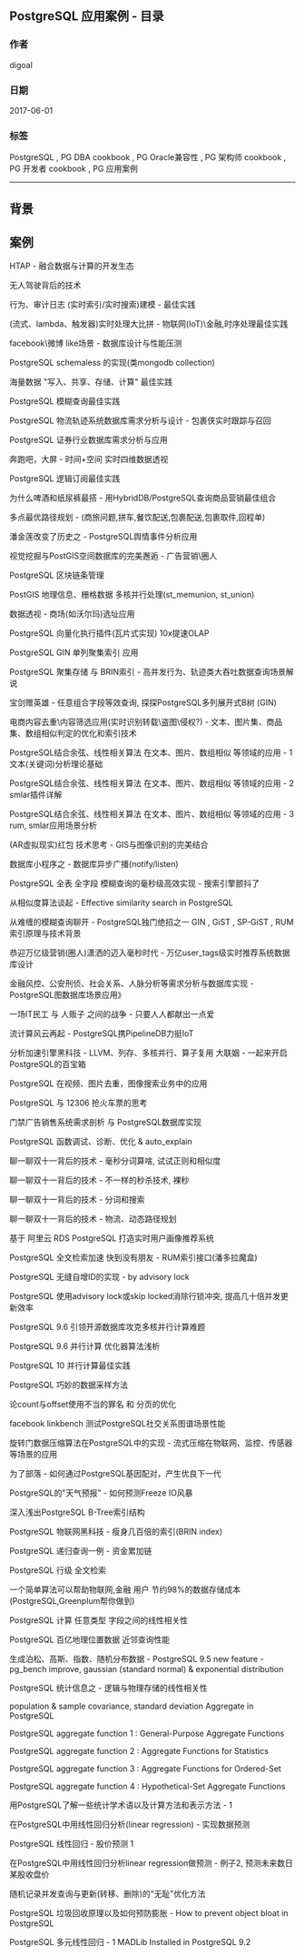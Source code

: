 ## PostgreSQL 应用案例 - 目录  
                                            
### 作者        
digoal        
         
### 日期        
2017-06-01         
               
### 标签        
PostgreSQL , PG DBA cookbook , PG Oracle兼容性 , PG 架构师 cookbook , PG 开发者 cookbook , PG 应用案例              
        
----        
           
## 背景    
  
## 案例  
  
HTAP - 融合数据与计算的开发生态  
  
无人驾驶背后的技术  
  
行为、审计日志 (实时索引/实时搜索)建模 - 最佳实践  
  
(流式、lambda、触发器)实时处理大比拼 - 物联网(IoT)\金融,时序处理最佳实践  
  
facebook\微博 like场景 - 数据库设计与性能压测  
  
PostgreSQL schemaless 的实现(类mongodb collection)  
  
海量数据 "写入、共享、存储、计算" 最佳实践  
  
PostgreSQL 模糊查询最佳实践  
  
PostgreSQL 物流轨迹系统数据库需求分析与设计 - 包裹侠实时跟踪与召回  
  
PostgreSQL 证券行业数据库需求分析与应用  
  
奔跑吧，大屏 - 时间+空间 实时四维数据透视  
  
PostgreSQL 逻辑订阅最佳实践  
  
为什么啤酒和纸尿裤最搭 - 用HybridDB/PostgreSQL查询商品营销最佳组合  
  
多点最优路径规划 - (商旅问题,拼车,餐饮配送,包裹配送,包裹取件,回程单)  
  
潘金莲改变了历史之 - PostgreSQL舆情事件分析应用  
  
视觉挖掘与PostGIS空间数据库的完美邂逅 - 广告营销\圈人  
  
PostgreSQL 区块链条管理  
  
PostGIS 地理信息、栅格数据 多核并行处理(st_memunion, st_union)  
  
数据透视 - 商场(如沃尔玛)选址应用  
  
PostgreSQL 向量化执行插件(瓦片式实现) 10x提速OLAP  
  
PostgreSQL GIN 单列聚集索引 应用  
  
PostgreSQL 聚集存储 与 BRIN索引 - 高并发行为、轨迹类大吞吐数据查询场景解说  
  
宝剑赠英雄 - 任意组合字段等效查询, 探探PostgreSQL多列展开式B树 (GIN)  
  
电商内容去重\内容筛选应用(实时识别转载\盗图\侵权?) - 文本、图片集、商品集、数组相似判定的优化和索引技术  
  
PostgreSQL结合余弦、线性相关算法 在文本、图片、数组相似 等领域的应用 - 1 文本(关键词)分析理论基础  
  
PostgreSQL结合余弦、线性相关算法 在文本、图片、数组相似 等领域的应用 - 2 smlar插件详解  
  
PostgreSQL结合余弦、线性相关算法 在文本、图片、数组相似 等领域的应用 - 3 rum, smlar应用场景分析  
  
(AR虚拟现实)红包 技术思考 - GIS与图像识别的完美结合  
  
数据库小程序之 - 数据库异步广播(notify/listen)  
  
PostgreSQL 全表 全字段 模糊查询的毫秒级高效实现 - 搜索引擎颤抖了  
  
从相似度算法谈起 - Effective similarity search in PostgreSQL  
  
从难缠的模糊查询聊开 - PostgreSQL独门绝招之一 GIN , GiST , SP-GiST , RUM 索引原理与技术背景  
  
恭迎万亿级营销(圈人)潇洒的迈入毫秒时代 - 万亿user_tags级实时推荐系统数据库设计  
  
金融风控、公安刑侦、社会关系、人脉分析等需求分析与数据库实现 - PostgreSQL图数据库场景应用》  
  
一场IT民工 与 人贩子 之间的战争 - 只要人人都献出一点爱  
  
流计算风云再起 - PostgreSQL携PipelineDB力挺IoT  
  
分析加速引擎黑科技 - LLVM、列存、多核并行、算子复用 大联姻 - 一起来开启PostgreSQL的百宝箱  
  
PostgreSQL 在视频、图片去重，图像搜索业务中的应用  
  
PostgreSQL 与 12306 抢火车票的思考  
  
门禁广告销售系统需求剖析 与 PostgreSQL数据库实现  
  
PostgreSQL 函数调试、诊断、优化 & auto_explain  
  
聊一聊双十一背后的技术 - 毫秒分词算啥, 试试正则和相似度  
  
聊一聊双十一背后的技术 - 不一样的秒杀技术, 裸秒  
  
聊一聊双十一背后的技术 - 分词和搜索  
  
聊一聊双十一背后的技术 - 物流、动态路径规划  
  
基于 阿里云 RDS PostgreSQL 打造实时用户画像推荐系统  
  
PostgreSQL 全文检索加速 快到没有朋友 - RUM索引接口(潘多拉魔盒)  
  
PostgreSQL 无缝自增ID的实现 - by advisory lock  
  
PostgreSQL 使用advisory lock或skip locked消除行锁冲突, 提高几十倍并发更新效率  
  
PostgreSQL 9.6 引领开源数据库攻克多核并行计算难题  
  
PostgreSQL 9.6 并行计算 优化器算法浅析  
  
PostgreSQL 10 并行计算最佳实践  
  
PostgreSQL 巧妙的数据采样方法  
  
论count与offset使用不当的罪名 和 分页的优化  
  
facebook linkbench 测试PostgreSQL社交关系图谱场景性能  
  
旋转门数据压缩算法在PostgreSQL中的实现 - 流式压缩在物联网、监控、传感器等场景的应用  
  
为了部落 - 如何通过PostgreSQL基因配对，产生优良下一代  
  
PostgreSQL的"天气预报" - 如何预测Freeze IO风暴  
  
深入浅出PostgreSQL B-Tree索引结构  
  
PostgreSQL 物联网黑科技 - 瘦身几百倍的索引(BRIN index)  
  
PostgreSQL 递归查询一例 - 资金累加链  
  
PostgreSQL 行级 全文检索  
  
一个简单算法可以帮助物联网,金融 用户 节约98%的数据存储成本 (PostgreSQL,Greenplum帮你做到)  
  
PostgreSQL 计算 任意类型 字段之间的线性相关性  
  
PostgreSQL 百亿地理位置数据 近邻查询性能  
  
生成泊松、高斯、指数、随机分布数据 - PostgreSQL 9.5 new feature - pg_bench improve, gaussian (standard normal) & exponential distribution  
  
PostgreSQL 统计信息之 - 逻辑与物理存储的线性相关性  
  
population & sample covariance, standard deviation Aggregate in PostgreSQL  
  
PostgreSQL aggregate function 1 : General-Purpose Aggregate Functions  
  
PostgreSQL aggregate function 2 : Aggregate Functions for Statistics  
  
PostgreSQL aggregate function 3 : Aggregate Functions for Ordered-Set  
  
PostgreSQL aggregate function 4 : Hypothetical-Set Aggregate Functions  
  
用PostgreSQL了解一些统计学术语以及计算方法和表示方法 - 1  
  
在PostgreSQL中用线性回归分析(linear regression) - 实现数据预测  
  
PostgreSQL 线性回归 - 股价预测 1  
  
在PostgreSQL中用线性回归分析linear regression做预测 - 例子2, 预测未来数日某股收盘价  
  
随机记录并发查询与更新(转移、删除)的"无耻"优化方法  
  
PostgreSQL 垃圾回收原理以及如何预防膨胀 - How to prevent object bloat in PostgreSQL  
  
PostgreSQL 多元线性回归 - 1 MADLib Installed in PostgreSQL 9.2  
